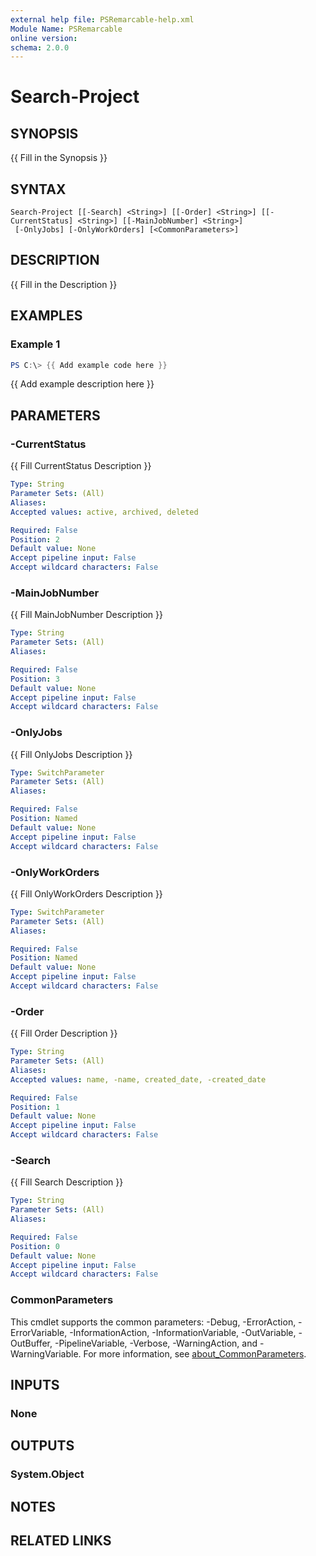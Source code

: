 ```yaml
---
external help file: PSRemarcable-help.xml
Module Name: PSRemarcable
online version:
schema: 2.0.0
---
```


# Search-Project

## SYNOPSIS
{{ Fill in the Synopsis }}

## SYNTAX

```
Search-Project [[-Search] <String>] [[-Order] <String>] [[-CurrentStatus] <String>] [[-MainJobNumber] <String>]
 [-OnlyJobs] [-OnlyWorkOrders] [<CommonParameters>]
```

## DESCRIPTION
{{ Fill in the Description }}

## EXAMPLES

### Example 1
```powershell
PS C:\> {{ Add example code here }}
```

{{ Add example description here }}

## PARAMETERS

### -CurrentStatus
{{ Fill CurrentStatus Description }}

```yaml
Type: String
Parameter Sets: (All)
Aliases:
Accepted values: active, archived, deleted

Required: False
Position: 2
Default value: None
Accept pipeline input: False
Accept wildcard characters: False
```

### -MainJobNumber
{{ Fill MainJobNumber Description }}

```yaml
Type: String
Parameter Sets: (All)
Aliases:

Required: False
Position: 3
Default value: None
Accept pipeline input: False
Accept wildcard characters: False
```

### -OnlyJobs
{{ Fill OnlyJobs Description }}

```yaml
Type: SwitchParameter
Parameter Sets: (All)
Aliases:

Required: False
Position: Named
Default value: None
Accept pipeline input: False
Accept wildcard characters: False
```

### -OnlyWorkOrders
{{ Fill OnlyWorkOrders Description }}

```yaml
Type: SwitchParameter
Parameter Sets: (All)
Aliases:

Required: False
Position: Named
Default value: None
Accept pipeline input: False
Accept wildcard characters: False
```

### -Order
{{ Fill Order Description }}

```yaml
Type: String
Parameter Sets: (All)
Aliases:
Accepted values: name, -name, created_date, -created_date

Required: False
Position: 1
Default value: None
Accept pipeline input: False
Accept wildcard characters: False
```

### -Search
{{ Fill Search Description }}

```yaml
Type: String
Parameter Sets: (All)
Aliases:

Required: False
Position: 0
Default value: None
Accept pipeline input: False
Accept wildcard characters: False
```

### CommonParameters
This cmdlet supports the common parameters: -Debug, -ErrorAction, -ErrorVariable, -InformationAction, -InformationVariable, -OutVariable, -OutBuffer, -PipelineVariable, -Verbose, -WarningAction, and -WarningVariable. For more information, see [about_CommonParameters](http://go.microsoft.com/fwlink/?LinkID=113216).

## INPUTS

### None

## OUTPUTS

### System.Object
## NOTES

## RELATED LINKS
